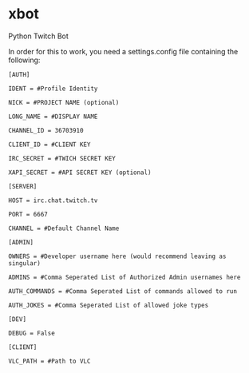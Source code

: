# xbot
Python Twitch Bot

In order for this to work, you need a settings.config file containing the following:
```
[AUTH]

IDENT = #Profile Identity 

NICK = #PROJECT NAME (optional) 

LONG_NAME = #DISPLAY NAME 

CHANNEL_ID = 36703910

CLIENT_ID = #CLIENT KEY 

IRC_SECRET = #TWICH SECRET KEY 

XAPI_SECRET = #API SECRET KEY (optional) 

[SERVER]

HOST = irc.chat.twitch.tv

PORT = 6667

CHANNEL = #Default Channel Name 

[ADMIN]

OWNERS = #Developer username here (would recommend leaving as singular)

ADMINS = #Comma Seperated List of Authorized Admin usernames here 

AUTH_COMMANDS = #Comma Seperated List of commands allowed to run 

AUTH_JOKES = #Comma Seperated List of allowed joke types 

[DEV]

DEBUG = False

[CLIENT]

VLC_PATH = #Path to VLC  
```

